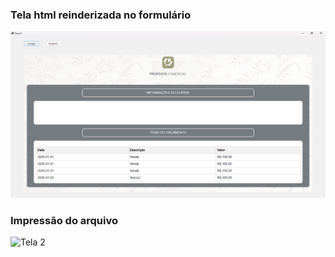 ﻿


### Tela html reinderizada no formulário
![Tela 1](/img/layout_.png)

### Impressão do arquivo
![Tela 2](/img/impressao.png>)

